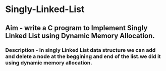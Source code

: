 # Singly-Linked-List
## Aim - write a C program  to Implement Singly Linked List using Dynamic Memory Allocation.
### Description - In singly Linked List data structure we can add and delete a node at the beggining and end of the list.we did it using dynamic memory allocation.
